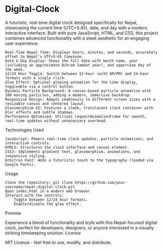 # Digital-Clock
A futuristic, real-time digital clock designed specifically for Nepal, showcasing the current time (UTC+5:45), date, and day with a modern, interactive interface. Built with pure JavaScript, HTML, and CSS, this project combines advanced functionality with a sleek aesthetic for an engaging user experience.

    Real-Time Nepal Time: Displays hours, minutes, and seconds, accurately offset to Nepal's UTC+5:45 timezone.
    Date & Day Display: Shows the full date with month name, year (including an approximate Bikram Sambat year), and uppercase day of the week.
    12/24 Hour Toggle: Switch between 12-hour (with AM/PM) and 24-hour formats with a single click.
    Glow Effect: Optional glowing animation for the time display, toggleable via a control button.
    Dynamic Particle Background: A canvas-based particle animation with 100 moving particles, adding a modern, immersive backdrop.
    Responsive Design: Adapts seamlessly to different screen sizes with a resizable canvas and centered layout.
    Glassmorphism UI: Features a sleek, translucent clock container with blur effects and subtle shadows.
    Performance Optimized: Utilizes requestAnimationFrame for smooth, real-time updates without unnecessary overhead.

Technologies Used

    JavaScript: Powers real-time clock updates, particle animations, and interactive controls.
    HTML5: Structures the clock interface and canvas element.
    CSS3: Implements gradient text, glassmorphism, animations, and responsive styling.
    Orbitron Font: Adds a futuristic touch to the typography (loaded via Google Fonts).

Usage

    Clone the repository: git clone https://github.com/your-username/nepal-digital-clock.git
    Open index.html in a modern web browser.
    Interact with the controls:
        Toggle between 12/24 hour formats.
        Enable/disable the glow effect.

Preview

Experience a blend of functionality and style with this Nepal-focused digital clock, perfect for developers, designers, or anyone interested in a visually striking timekeeping solution.
License

MIT License - feel free to use, modify, and distribute.
